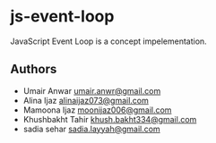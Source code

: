 # js-event-loop
JavaScript Event Loop is a concept impelementation.


## Authors
- Umair Anwar <umair.anwr@gmail.com>
- Alina Ijaz <alinaijaz073@gmail.com>
- Mamoona Ijaz <moonijaz006@gmail.com>
- Khushbakht Tahir <khush.bakht334@gmail.com>
- sadia sehar <sadia.layyah@gmail.com>
